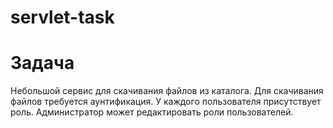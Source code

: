 # servlet-task

# Задача
Небольшой сервис для скачивания файлов из каталога.
Для скачивания файлов требуется аунтификация. 
У каждого пользователя присутствует роль. 
Администратор может редактировать роли пользователей.
